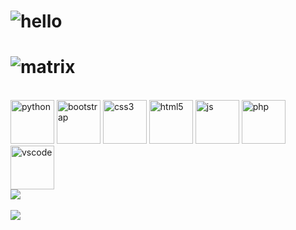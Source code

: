 # <img src="https://media4.giphy.com/media/YPJ5gi3MZzSjhtQTIk/giphy.gif" alt="hello">

# <span><img src="https://media1.giphy.com/media/3pzLJifxEvLpe/giphy.gif" alt="matrix"> </span>

<br>
<span >
<img height="70px" src="https://media4.giphy.com/media/LMt9638dO8dftAjtco/giphy.gif" alt="python">
<img height="70px" src="https://media0.giphy.com/media/Sr8xDpMwVKOHUWDVRD/giphy.gif" alt="bootstrap">
<img height="70px" src="https://media0.giphy.com/media/fsEaZldNC8A1PJ3mwp/giphy.gif" alt="css3">
<img height="70px" src="https://media2.giphy.com/media/XAxylRMCdpbEWUAvr8/giphy.gif" alt="html5">
<img height="70px" src="https://media3.giphy.com/media/ln7z2eWriiQAllfVcn/giphy.gif" alt="js">
<img height="70px" src="https://media1.giphy.com/media/JqDcpPX8vWahUny0pE/giphy.gif" alt="php">
<img height="70px" src="https://media0.giphy.com/media/IdyAQJVN2kVPNUrojM/giphy.gif" alt="vscode">
</span>

<br>
<a href="https://fabianferno.wordpress.com">
  <img align="center" src="https://github-readme-stats.vercel.app/api?username=fabianferno&show_icons=true&theme=dark&count_private=true&custom_title=super.skywalker%20stats" />
</a> <br><br>
<a href="https://fabianferno.wordpress.com">
  <img align="center" src="https://github-readme-stats.vercel.app/api/top-langs/?username=fabianferno&theme=dark" />
</a>

<!--
**fabianferno/fabianferno** is a ✨ _special_ ✨ repository because its `README.md` (this file) appears on your GitHub profile.
<img src="https://media2.giphy.com/media/zXmbOaTpbY6mA/giphy.gif?cid=ecf05e47aczec36hwropnwj8hldga7yqikvjt8d9pw2xxi3t&rid=giphy.gif" alt="matrix">
Here are some ideas to get you started:

- 🔭 I’m currently working on ...
- 🌱 I’m currently learning ...
- 👯 I’m looking to collaborate on ...
- 🤔 I’m looking for help with ...
- 💬 Ask me about ...
- 📫 How to reach me: ...
- 😄 Pronouns: ...
- ⚡ Fun fact: ...
-->
